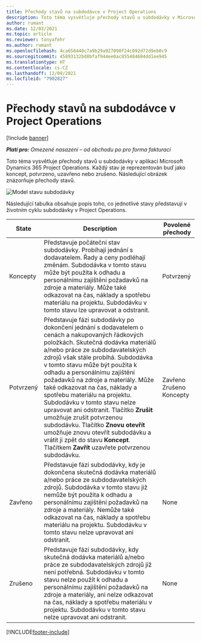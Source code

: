 ```yaml
---
title: Přechody stavů na subdodávce v Project Operations
description: Toto téma vysvětluje přechody stavů u subdodávky v Microsoft Dynamics 365 Project Operations při vytvoření, realizaci a uzavření subdodávky.
author: rumant
ms.date: 12/03/2021
ms.topic: article
ms.reviewer: tonyafehr
ms.author: rumant
ms.openlocfilehash: 4ca658440c7a9b29a927098f24c092d72d9eb0c9
ms.sourcegitcommit: 45893132bd8bfaf944ee0ac855484684dd1ee945
ms.translationtype: HT
ms.contentlocale: cs-CZ
ms.lasthandoff: 12/09/2021
ms.locfileid: "7902827"
---
```

# <a name="state-transitions-on-a-subcontract-in-project-operations"></a>Přechody stavů na subdodávce v Project Operations

[!include [banner](../../includes/dataverse-preview.md)]

_**Platí pro:** Omezené nasazení – od obchodu po pro forma fakturaci_

Toto téma vysvětluje přechody stavů u subdodávky v aplikaci Microsoft Dynamics 365 Project Operations. Každý stav je reprezentován buď jako koncept, potvrzeno, uzavřeno nebo zrušeno. Následující obrázek znázorňuje přechody stavů.

![Model stavu subdodávky](../media/SubconStates.png)  

Následující tabulka obsahuje popis toho, co jednotlivé stavy představují v životním cyklu subdodávky v Project Operations.

| State | Description | Povolené přechody |
| --- | --- | --- |
| Koncepty | Představuje počáteční stav subdodávky. Probíhají jednání s dodavatelem. Řady a ceny podléhají změnám. Subdodávka v tomto stavu může být použita k odhadu a personálnímu zajištění požadavků na zdroje a materiály. Může také odkazovat na čas, náklady a spotřebu materiálu na projektu. Subdodávku v tomto stavu lze upravovat a odstranit. | Potvrzený |
| Potvrzený | Představuje fázi subdodávky po dokončení jednání s dodavatelem o cenách a nakupovaných řádkových položkách. Skutečná dodávka materiálů a/nebo práce ze subdodavatelských zdrojů však stále probíhá. Subdodávka v tomto stavu může být použita k odhadu a personálnímu zajištění požadavků na zdroje a materiály. Může také odkazovat na čas, náklady a spotřebu materiálu na projektu. Subdodávku v tomto stavu nelze upravovat ani odstranit. Tlačítko **Zrušit** umožňuje zrušit potvrzenou subdodávku. Tlačítko **Znovu otevřít** umožňuje znovu otevřít subdodávku a vrátit ji zpět do stavu **Koncept**. Tlačítkem **Zavřít** uzavřete potvrzenou subdodávku. | Zavřeno <br> Zrušeno <br> Koncepty |
| Zavřeno | Představuje fázi subdodávky, kdy je dokončena skutečná dodávka materiálů a/nebo práce ze subdodavatelských zdrojů. Subdodávka v tomto stavu již nemůže být použita k odhadu a personálnímu zajištění požadavků na zdroje a materiály. Nemůže také odkazovat na čas, náklady a spotřebu materiálu na projektu. Subdodávku v tomto stavu nelze upravovat ani odstranit. | None |
| Zrušeno | Představuje fázi subdodávky, kdy skutečná dodávka materiálů a/nebo práce ze subdodavatelských zdrojů již není potřebná. Subdodávku v tomto stavu nelze použít k odhadu a personálnímu zajištění požadavků na zdroje a materiály, ani nelze odkazovat na čas, náklady a spotřebu materiálu v projektu. Subdodávku v tomto stavu nelze upravovat ani odstranit. | None |


[!INCLUDE[footer-include](../../includes/footer-banner.md)]
